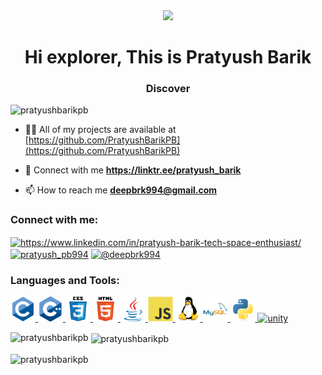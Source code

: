 <div id="header" align="center">
  <img src="https://drive.google.com/file/d/1owgb-_9AnAM0N5fw2sNMCOHsqahzFKcJ/view?usp=share_link" width="200"/>
</div>
<h1 align="center">Hi explorer, This is Pratyush Barik</h1>
<h3 align="center">Discover</h3>

<p align="left"> <img src="https://komarev.com/ghpvc/?username=pratyushbarikpb&label=Profile%20views&color=0e75b6&style=flat" alt="pratyushbarikpb" /> </p>

- 👨‍💻 All of my projects are available at [https://github.com/PratyushBarikPB](https://github.com/PratyushBarikPB)

- 💬 Connect with me **https://linktr.ee/pratyush_barik**

- 📫 How to reach me **deepbrk994@gmail.com**

<h3 align="left">Connect with me:</h3>
<p align="left">
<a href="https://linkedin.com/in/https://www.linkedin.com/in/pratyush-barik-tech-space-enthusiast/" target="blank"><img align="center" src="https://raw.githubusercontent.com/rahuldkjain/github-profile-readme-generator/master/src/images/icons/Social/linked-in-alt.svg" alt="https://www.linkedin.com/in/pratyush-barik-tech-space-enthusiast/" height="30" width="40" /></a>
<a href="https://instagram.com/pratyush_pb994" target="blank"><img align="center" src="https://raw.githubusercontent.com/rahuldkjain/github-profile-readme-generator/master/src/images/icons/Social/instagram.svg" alt="pratyush_pb994" height="30" width="40" /></a>
<a href="https://www.hackerrank.com/@deepbrk994" target="blank"><img align="center" src="https://raw.githubusercontent.com/rahuldkjain/github-profile-readme-generator/master/src/images/icons/Social/hackerrank.svg" alt="@deepbrk994" height="30" width="40" /></a>
</p>

<h3 align="left">Languages and Tools:</h3>
<p align="left"> <a href="https://www.cprogramming.com/" target="_blank" rel="noreferrer"> <img src="https://raw.githubusercontent.com/devicons/devicon/master/icons/c/c-original.svg" alt="c" width="40" height="40"/> </a> <a href="https://www.w3schools.com/cpp/" target="_blank" rel="noreferrer"> <img src="https://raw.githubusercontent.com/devicons/devicon/master/icons/cplusplus/cplusplus-original.svg" alt="cplusplus" width="40" height="40"/> </a> <a href="https://www.w3schools.com/css/" target="_blank" rel="noreferrer"> <img src="https://raw.githubusercontent.com/devicons/devicon/master/icons/css3/css3-original-wordmark.svg" alt="css3" width="40" height="40"/> </a> <a href="https://www.w3.org/html/" target="_blank" rel="noreferrer"> <img src="https://raw.githubusercontent.com/devicons/devicon/master/icons/html5/html5-original-wordmark.svg" alt="html5" width="40" height="40"/> </a> <a href="https://www.java.com" target="_blank" rel="noreferrer"> <img src="https://raw.githubusercontent.com/devicons/devicon/master/icons/java/java-original.svg" alt="java" width="40" height="40"/> </a> <a href="https://developer.mozilla.org/en-US/docs/Web/JavaScript" target="_blank" rel="noreferrer"> <img src="https://raw.githubusercontent.com/devicons/devicon/master/icons/javascript/javascript-original.svg" alt="javascript" width="40" height="40"/> </a> <a href="https://www.linux.org/" target="_blank" rel="noreferrer"> <img src="https://raw.githubusercontent.com/devicons/devicon/master/icons/linux/linux-original.svg" alt="linux" width="40" height="40"/> </a> <a href="https://www.mysql.com/" target="_blank" rel="noreferrer"> <img src="https://raw.githubusercontent.com/devicons/devicon/master/icons/mysql/mysql-original-wordmark.svg" alt="mysql" width="40" height="40"/> </a> <a href="https://www.python.org" target="_blank" rel="noreferrer"> <img src="https://raw.githubusercontent.com/devicons/devicon/master/icons/python/python-original.svg" alt="python" width="40" height="40"/> </a> <a href="https://unity.com/" target="_blank" rel="noreferrer"> <img src="https://www.vectorlogo.zone/logos/unity3d/unity3d-icon.svg" alt="unity" width="40" height="40"/> </a> </p>

<p><img align="left" src="https://github-readme-stats.vercel.app/api/top-langs?username=pratyushbarikpb&show_icons=true&locale=en&layout=compact&theme=dark&background=000000" alt="pratyushbarikpb" /></p>

<p>&nbsp;<img align="center" src="https://github-readme-stats.vercel.app/api?username=pratyushbarikpb&show_icons=true&locale=en&theme=dark&background=000000" alt="pratyushbarikpb" /></p>

<p><img align="center" src="https://github-readme-streak-stats.herokuapp.com/?user=pratyushbarikpb&theme=dark&background=000000" alt="pratyushbarikpb" /></p>
